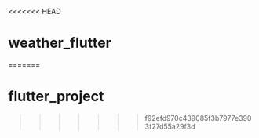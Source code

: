 <<<<<<< HEAD
# weather_flutter
=======
# flutter_project
>>>>>>> f92efd970c439085f3b7977e3903f27d55a29f3d
